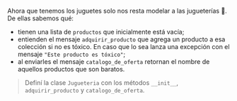 Ahora que tenemos los juguetes solo nos resta modelar a las jugueterías :bear:. De ellas sabemos qué:

* tienen una lista de `productos` que inicialmente está vacía;
* entienden el mensaje `adquirir_producto` que agrega un producto a esa colección si no es tóxico. En caso que lo sea lanza una excepción con el mensaje `"Este producto es tóxico"`;
* al enviarles el mensaje `catalogo_de_oferta` retornan el nombre de aquellos productos que son baratos. 

> Definí la clase `Jugueteria` con los métodos `__init__`, `adquirir_producto` y `catalogo_de_oferta`.
